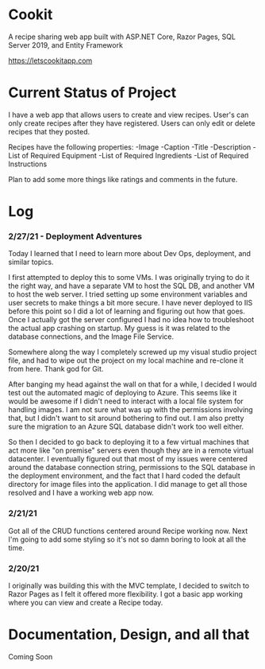 # Cookit
A recipe sharing web app built with ASP.NET Core, Razor Pages, SQL Server 2019, and Entity Framework

https://letscookitapp.com

# Current Status of Project

I have a web app that allows users to create and view recipes. User's can only create recipes after they have registered. Users can only edit or delete recipes that they posted.

Recipes have the following properties:
-Image
-Caption
-Title
-Description
-List of Required Equipment
-List of Required Ingredients
-List of Required Instructions

Plan to add some more things like ratings and comments in the future.


# Log
### 2/27/21 - Deployment Adventures
Today I learned that I need to learn more about Dev Ops, deployment, and similar topics.

I first attempted to deploy this to some VMs. I was originally trying to do it the right way, and have a separate VM to host the SQL DB, and another VM to host the web server. I tried setting up some environment variables and user secrets to make things a bit more secure. I have never deployed to IIS before this point so I did a lot of learning and figuring out how that goes. Once I actually got the server configured I had no idea how to troubleshoot the actual app crashing on startup. My guess is it was related to the database connections, and the Image File Service.

Somewhere along the way I completely screwed up my visual studio project file, and had to wipe out the project on my local machine and re-clone it from here. Thank god for Git.

After banging my head against the wall on that for a while, I decided I would test out the automated magic of deploying to Azure. This seems like it would be awesome if I didn't need to interact with a local file system for handling images. I am not sure what was up with the permissions involving that, but I didn't want to sit around bothering to find out. I am also pretty sure the migration to an Azure SQL database didn't work too well either.

So then I decided to go back to deploying it to a few virtual machines that act more like "on premise" servers even though they are in a remote virtual datacenter. I eventually figured out that most of my issues were centered around the database connection string, permissions to the SQL database in the deployment environment, and the fact that I hard coded the default directory for image files into the application. I did manage to get all those resolved and I have a working web app now.

### 2/21/21
Got all of the CRUD functions centered around Recipe working now. Next I'm going to add some styling so it's not so damn boring to look at all the time.
### 2/20/21
I originally was building this with the MVC template, I decided to switch to Razor Pages as I felt it offered more flexibility. I got a basic app working where you can view and create a Recipe today.

# Documentation, Design, and all that
Coming Soon

